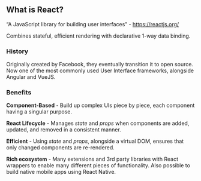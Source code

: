 ## What is React?

“A JavaScript library for building user interfaces” - https://reactjs.org/

Combines stateful, efficient rendering with declarative 1-way data binding.

### History

Originally created by Facebook, they eventually transition it to open source. Now one of the most commonly used User Interface frameworks, alongside Angular and VueJS.

### Benefits

__Component-Based__ - Build up complex UIs piece by piece, each component having a singular purpose.

__React Lifecycle__ - Manages _state_ and _props_ when components are added, updated, and removed in a consistent manner.

__Efficient__ - Using _state_ and _props_, alongside a virtual DOM, ensures that only changed components are re-rendered.

__Rich ecosystem__ - Many extensions and 3rd party libraries with React wrappers to enable many different pieces of functionality. Also possible to build native mobile apps using React Native.
